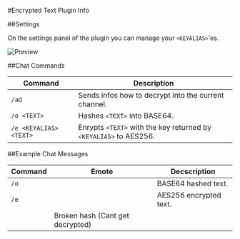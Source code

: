 #Encrypted Text Plugin Info

##Settings

On the settings panel of the plugin you can manage your `<KEYALIAS>`'es.

![Preview](https://i.gyazo.com/54c3e1279f4dd07a863c9711dfa65eb2.gif)

##Chat Commands

Command | Description
----------------|--------------
`/ad`  |  Sends infos how to decrypt into the current channel.
`/o <TEXT>`  |  Hashes `<TEXT>` into BASE64.
`/e <KEYALIAS> <TEXT>`  |  Enrypts `<TEXT>` with the key returned by `<KEYALIAS>` to AES256.

##Example Chat Messages

Command | Emote | Decscription
----------------|--------------|--------------
`/o`  |  <img width="16px" src="https://ptb.discordapp.com/assets/d72f52ce6c418c5c8fd5faac0e8c36ff.svg"/> |  BASE64 hashed text.
`/e`  |  <img width="16px" src="https://ptb.discordapp.com/assets/86c36b8437a0bc80cf310733f54257c2.svg"/>   |  AES256 encrypted text.
 | <img width="16px" src="https://i.gyazo.com/433bbcfd804defd4417f54d83aaa71b3.png"/> |  Broken hash (Cant get decrypted)  |  
